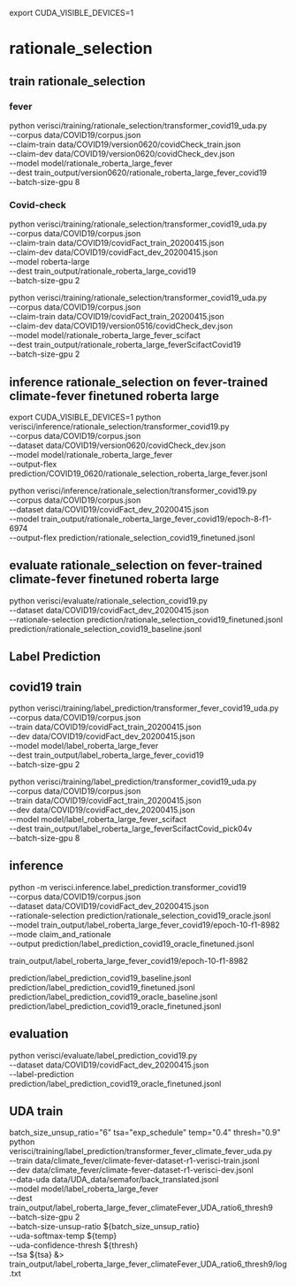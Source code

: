 
export CUDA_VISIBLE_DEVICES=1

# rationale_selection
## train rationale_selection
### fever
python verisci/training/rationale_selection/transformer_covid19_uda.py \
    --corpus data/COVID19/corpus.json \
    --claim-train data/COVID19/version0620/covidCheck_train.json \
    --claim-dev data/COVID19/version0620/covidCheck_dev.json \
    --model model/rationale_roberta_large_fever \
    --dest train_output/version0620/rationale_roberta_large_fever_covid19 \
    --batch-size-gpu 8
### Covid-check
python verisci/training/rationale_selection/transformer_covid19_uda.py \
    --corpus data/COVID19/corpus.json \
    --claim-train data/COVID19/covidFact_train_20200415.json \
    --claim-dev data/COVID19/covidFact_dev_20200415.json \
    --model roberta-large \
    --dest train_output/rationale_roberta_large_covid19 \
    --batch-size-gpu 2

python verisci/training/rationale_selection/transformer_covid19_uda.py \
    --corpus data/COVID19/corpus.json \
    --claim-train data/COVID19/covidFact_train_20200415.json  \
    --claim-dev data/COVID19/version0516/covidCheck_dev.json  \
    --model model/rationale_roberta_large_fever_scifact \
    --dest train_output/rationale_roberta_large_feverScifactCovid19 \
    --batch-size-gpu 2


## inference rationale_selection on fever-trained climate-fever finetuned roberta large
export CUDA_VISIBLE_DEVICES=1
python verisci/inference/rationale_selection/transformer_covid19.py \
    --corpus data/COVID19/corpus.json \
    --dataset data/COVID19/version0620/covidCheck_dev.json \
    --model model/rationale_roberta_large_fever \
    --output-flex prediction/COVID19_0620/rationale_selection_roberta_large_fever.jsonl

python verisci/inference/rationale_selection/transformer_covid19.py \
    --corpus data/COVID19/corpus.json \
    --dataset data/COVID19/covidFact_dev_20200415.json \
    --model train_output/rationale_roberta_large_fever_covid19/epoch-8-f1-6974 \
    --output-flex prediction/rationale_selection_covid19_finetuned.jsonl


## evaluate rationale_selection on fever-trained climate-fever finetuned roberta large
python verisci/evaluate/rationale_selection_covid19.py \
    --dataset data/COVID19/covidFact_dev_20200415.json  \
    --rationale-selection prediction/rationale_selection_covid19_finetuned.jsonl
    prediction/rationale_selection_covid19_baseline.jsonl
    

## Label Prediction
## covid19 train 
python verisci/training/label_prediction/transformer_fever_covid19_uda.py \
    --corpus data/COVID19/corpus.json \
    --train data/COVID19/covidFact_train_20200415.json \
    --dev data/COVID19/covidFact_dev_20200415.json \
    --model model/label_roberta_large_fever \
    --dest train_output/label_roberta_large_fever_covid19 \
    --batch-size-gpu 2 

python verisci/training/label_prediction/transformer_covid19_uda.py \
    --corpus data/COVID19/corpus.json \
    --train data/COVID19/covidFact_train_20200415.json \
    --dev data/COVID19/covidFact_dev_20200415.json  \
    --model model/label_roberta_large_fever_scifact \
    --dest train_output/label_roberta_large_feverScifactCovid_pick04v \
    --batch-size-gpu 8 


## inference
python -m verisci.inference.label_prediction.transformer_covid19 \
    --corpus data/COVID19/corpus.json \
    --dataset data/COVID19/covidFact_dev_20200415.json \
    --rationale-selection prediction/rationale_selection_covid19_oracle.jsonl \
    --model  train_output/label_roberta_large_fever_covid19/epoch-10-f1-8982 \
    --mode claim_and_rationale \
    --output prediction/label_prediction_covid19_oracle_finetuned.jsonl

 train_output/label_roberta_large_fever_covid19/epoch-10-f1-8982

 prediction/label_prediction_covid19_baseline.jsonl
 prediction/label_prediction_covid19_finetuned.jsonl
 prediction/label_prediction_covid19_oracle_baseline.jsonl
 prediction/label_prediction_covid19_oracle_finetuned.jsonl


## evaluation
python verisci/evaluate/label_prediction_covid19.py \
    --dataset data/COVID19/covidFact_dev_20200415.json  \
    --label-prediction prediction/label_prediction_covid19_oracle_finetuned.jsonl


## UDA train 
batch_size_unsup_ratio="6"
tsa="exp_schedule"
temp="0.4"
thresh="0.9"
python verisci/training/label_prediction/transformer_fever_climate_fever_uda.py \
    --train data/climate_fever/climate-fever-dataset-r1-verisci-train.jsonl \
    --dev data/climate_fever/climate-fever-dataset-r1-verisci-dev.jsonl \
    --data-uda data/UDA_data/semafor/back_translated.jsonl \
    --model model/label_roberta_large_fever \
    --dest train_output/label_roberta_large_fever_climateFever_UDA_ratio6_thresh9 \
    --batch-size-gpu 2 \
    --batch-size-unsup-ratio ${batch_size_unsup_ratio} \
    --uda-softmax-temp ${temp} \
    --uda-confidence-thresh ${thresh} \
    --tsa ${tsa} &> train_output/label_roberta_large_fever_climateFever_UDA_ratio6_thresh9/log.txt

